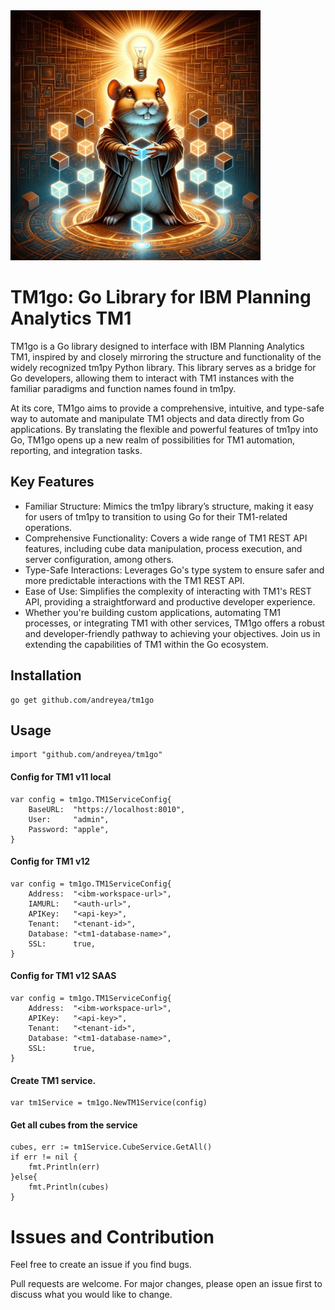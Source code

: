 <img src="logo.jpg" alt="alt text" width="400"/>

# TM1go: Go Library for IBM Planning Analytics TM1

TM1go is a Go library designed to interface with IBM Planning Analytics TM1, inspired by and closely mirroring the structure and functionality of the widely recognized tm1py Python library. This library serves as a bridge for Go developers, allowing them to interact with TM1 instances with the familiar paradigms and function names found in tm1py.

At its core, TM1go aims to provide a comprehensive, intuitive, and type-safe way to automate and manipulate TM1 objects and data directly from Go applications. By translating the flexible and powerful features of tm1py into Go, TM1go opens up a new realm of possibilities for TM1 automation, reporting, and integration tasks.

## Key Features

- Familiar Structure: Mimics the tm1py library’s structure, making it easy for users of tm1py to transition to using Go for their TM1-related operations.
- Comprehensive Functionality: Covers a wide range of TM1 REST API features, including cube data manipulation, process execution, and server configuration, among others.
- Type-Safe Interactions: Leverages Go's type system to ensure safer and more predictable interactions with the TM1 REST API.
- Ease of Use: Simplifies the complexity of interacting with TM1's REST API, providing a straightforward and productive developer experience.
- Whether you're building custom applications, automating TM1 processes, or integrating TM1 with other services, TM1go offers a robust and developer-friendly pathway to achieving your objectives. Join us in extending the capabilities of TM1 within the Go ecosystem.

## Installation 

    go get github.com/andreyea/tm1go

## Usage

    import "github.com/andreyea/tm1go"

#### Config for TM1 v11 local

    var config = tm1go.TM1ServiceConfig{
		BaseURL:  "https://localhost:8010",
		User:     "admin",
		Password: "apple",
	}

#### Config for TM1 v12

    var config = tm1go.TM1ServiceConfig{
        Address:  "<ibm-workspace-url>",
        IAMURL:   "<auth-url>",
        APIKey:   "<api-key>",
        Tenant:   "<tenant-id>",
        Database: "<tm1-database-name>",
        SSL:      true,
    }

#### Config for TM1 v12 SAAS
	var config = tm1go.TM1ServiceConfig{
		Address:  "<ibm-workspace-url>",
		APIKey:   "<api-key>",
		Tenant:   "<tenant-id>",
		Database: "<tm1-database-name>",
		SSL:      true,
	}

#### Create TM1 service. 

    var tm1Service = tm1go.NewTM1Service(config)

#### Get all cubes from the service

    cubes, err := tm1Service.CubeService.GetAll()
    if err != nil {
        fmt.Println(err)
    }else{
        fmt.Println(cubes)
    }
    
# Issues and Contribution

Feel free to create an issue if you find bugs.

Pull requests are welcome. For major changes, please open an issue first to discuss what you would like to change.